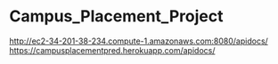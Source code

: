 # Campus_Placement_Project
http://ec2-34-201-38-234.compute-1.amazonaws.com:8080/apidocs/
https://campusplacementpred.herokuapp.com/apidocs/

